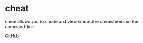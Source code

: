 # cheat

cheat allows you to create and view interactive cheatsheets on the command-line

[GitHub](https://github.com/cheat/cheat)
